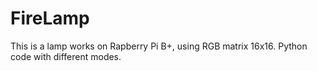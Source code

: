 # FireLamp
This is a lamp works on Rapberry Pi B+, using RGB matrix 16x16. Python code with different modes.
